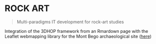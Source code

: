 # ROCK ART
> Multi-paradigms IT development for rock-art studies

Integration of the 3DHOP framework from an Rmardown page with the Leaflet webmapping library for the Mont Bego archaeological site ([here](https://zoometh.github.io/rockart/))
